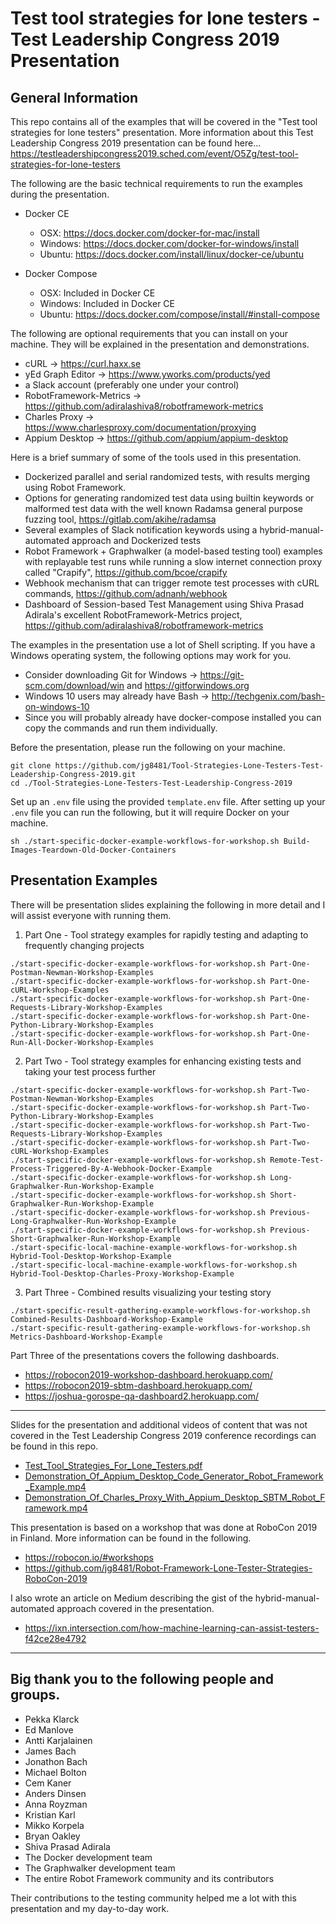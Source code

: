 # Test tool strategies for lone testers - Test Leadership Congress 2019 Presentation

## General Information

This repo contains all of the examples that will be covered in the "Test tool strategies for lone testers" presentation. More information about this Test Leadership Congress 2019 presentation can be found here... https://testleadershipcongress2019.sched.com/event/O5Zg/test-tool-strategies-for-lone-testers

The following are the basic technical requirements to run the examples during the presentation.
- Docker CE
  - OSX: https://docs.docker.com/docker-for-mac/install
  - Windows: https://docs.docker.com/docker-for-windows/install
  - Ubuntu: https://docs.docker.com/install/linux/docker-ce/ubuntu

- Docker Compose
  - OSX: Included in Docker CE
  - Windows: Included in Docker CE
  - Ubuntu: https://docs.docker.com/compose/install/#install-compose

The following are optional requirements that you can install on your machine. They will be explained in the presentation and demonstrations.

- cURL -> https://curl.haxx.se
- yEd Graph Editor -> https://www.yworks.com/products/yed
- a Slack account (preferably one under your control)
- RobotFramework-Metrics -> https://github.com/adiralashiva8/robotframework-metrics
- Charles Proxy -> https://www.charlesproxy.com/documentation/proxying
- Appium Desktop -> https://github.com/appium/appium-desktop

Here is a brief summary of some of the tools used in this presentation.

- Dockerized parallel and serial randomized tests, with results merging using Robot Framework.
- Options for generating randomized test data using builtin keywords or malformed test data with the well known Radamsa general purpose fuzzing tool, https://gitlab.com/akihe/radamsa
- Several examples of Slack notification keywords using a hybrid-manual-automated approach and Dockerized tests
- Robot Framework + Graphwalker (a model-based testing tool) examples with replayable test runs while running a slow internet connection proxy called "Crapify", https://github.com/bcoe/crapify
- Webhook mechanism that can trigger remote test processes with cURL commands, https://github.com/adnanh/webhook
- Dashboard of Session-based Test Management using Shiva Prasad Adirala's excellent RobotFramework-Metrics project, https://github.com/adiralashiva8/robotframework-metrics

The examples in the presentation use a lot of Shell scripting. If you have a Windows operating system, the following options may work for you.
- Consider downloading Git for Windows -> https://git-scm.com/download/win and https://gitforwindows.org
- Windows 10 users may already have Bash -> http://techgenix.com/bash-on-windows-10
- Since you will probably already have docker-compose installed you can copy the commands and run them individually.

Before the presentation, please run the following on your machine.
```
git clone https://github.com/jg8481/Tool-Strategies-Lone-Testers-Test-Leadership-Congress-2019.git
cd ./Tool-Strategies-Lone-Testers-Test-Leadership-Congress-2019
```
Set up an `.env` file using the provided `template.env` file. After setting up your `.env` file you can run the following, but it will require Docker on your machine.
```
sh ./start-specific-docker-example-workflows-for-workshop.sh Build-Images-Teardown-Old-Docker-Containers
```

## Presentation Examples

There will be presentation slides explaining the following in more detail and I will assist everyone with running them.

1. Part One - Tool strategy examples for rapidly testing and adapting to frequently changing projects
```
./start-specific-docker-example-workflows-for-workshop.sh Part-One-Postman-Newman-Workshop-Examples
./start-specific-docker-example-workflows-for-workshop.sh Part-One-cURL-Workshop-Examples
./start-specific-docker-example-workflows-for-workshop.sh Part-One-Requests-Library-Workshop-Examples
./start-specific-docker-example-workflows-for-workshop.sh Part-One-Python-Library-Workshop-Examples
./start-specific-docker-example-workflows-for-workshop.sh Part-One-Run-All-Docker-Workshop-Examples
```

2. Part Two - Tool strategy examples for enhancing existing tests and taking your test process further
```
./start-specific-docker-example-workflows-for-workshop.sh Part-Two-Postman-Newman-Workshop-Examples
./start-specific-docker-example-workflows-for-workshop.sh Part-Two-Python-Library-Workshop-Examples
./start-specific-docker-example-workflows-for-workshop.sh Part-Two-Requests-Library-Workshop-Examples
./start-specific-docker-example-workflows-for-workshop.sh Part-Two-cURL-Workshop-Examples
./start-specific-docker-example-workflows-for-workshop.sh Remote-Test-Process-Triggered-By-A-Webhook-Docker-Example
./start-specific-docker-example-workflows-for-workshop.sh Long-Graphwalker-Run-Workshop-Example
./start-specific-docker-example-workflows-for-workshop.sh Short-Graphwalker-Run-Workshop-Example
./start-specific-docker-example-workflows-for-workshop.sh Previous-Long-Graphwalker-Run-Workshop-Example
./start-specific-docker-example-workflows-for-workshop.sh Previous-Short-Graphwalker-Run-Workshop-Example
./start-specific-local-machine-example-workflows-for-workshop.sh Hybrid-Tool-Desktop-Workshop-Example
./start-specific-local-machine-example-workflows-for-workshop.sh Hybrid-Tool-Desktop-Charles-Proxy-Workshop-Example
```

3. Part Three - Combined results visualizing your testing story
```
./start-specific-result-gathering-example-workflows-for-workshop.sh Combined-Results-Dashboard-Workshop-Example
./start-specific-result-gathering-example-workflows-for-workshop.sh Metrics-Dashboard-Workshop-Example
```

Part Three of the presentations covers the following dashboards.
- https://robocon2019-workshop-dashboard.herokuapp.com/
- https://robocon2019-sbtm-dashboard.herokuapp.com/
- https://joshua-gorospe-qa-dashboard2.herokuapp.com/

***

Slides for the presentation and additional videos of content that was not covered in the Test Leadership Congress 2019 conference recordings can be found in this repo.
- [Test_Tool_Strategies_For_Lone_Testers.pdf](https://github.com/jg8481/Tool-Strategies-Lone-Testers-Test-Leadership-Congress-2019/blob/master/Test_Tool_Strategies_For_Lone_Testers.pdf)
- [Demonstration_Of_Appium_Desktop_Code_Generator_Robot_Framework_Example.mp4](https://github.com/jg8481/Tool-Strategies-Lone-Testers-Test-Leadership-Congress-2019/blob/master/Demonstration_Of_Appium_Desktop_Code_Generator_Robot_Framework_Example.mp4)
- [Demonstration_Of_Charles_Proxy_With_Appium_Desktop_SBTM_Robot_Framework.mp4](https://github.com/jg8481/Tool-Strategies-Lone-Testers-Test-Leadership-Congress-2019/blob/master/Demonstration_Of_Charles_Proxy_With_Appium_Desktop_SBTM_Robot_Framework.mp4)

This presentation is based on a workshop that was done at RoboCon 2019 in Finland. More information can be found in the following.
- https://robocon.io/#workshops
- https://github.com/jg8481/Robot-Framework-Lone-Tester-Strategies-RoboCon-2019

I also wrote an article on Medium describing the gist of the hybrid-manual-automated approach covered in the presentation.
- https://ixn.intersection.com/how-machine-learning-can-assist-testers-f42ce28e4792

***

## Big thank you to the following people and groups.

- Pekka Klarck
- Ed Manlove
- Antti Karjalainen
- James Bach
- Jonathon Bach
- Michael Bolton
- Cem Kaner
- Anders Dinsen
- Anna Royzman
- Kristian Karl
- Mikko Korpela
- Bryan Oakley
- Shiva Prasad Adirala
- The Docker development team
- The Graphwalker development team
- The entire Robot Framework community and its contributors

Their contributions to the testing community helped me a lot with this presentation and my day-to-day work.
